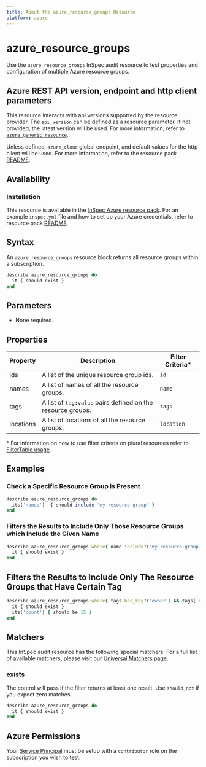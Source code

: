 ```yaml
---
title: About the azure_resource_groups Resource
platform: azure
---
```


# azure_resource_groups

Use the `azure_resource_groups` InSpec audit resource to test properties and configuration of multiple Azure resource groups.

## Azure REST API version, endpoint and http client parameters

This resource interacts with api versions supported by the resource provider.
The `api_version` can be defined as a resource parameter.
If not provided, the latest version will be used.
For more information, refer to [`azure_generic_resource`](azure_generic_resource.md).

Unless defined, `azure_cloud` global endpoint, and default values for the http client will be used.
For more information, refer to the resource pack [README](../../README.md). 

## Availability

### Installation

This resource is available in the [InSpec Azure resource pack](https://github.com/inspec/inspec-azure). 
For an example `inspec.yml` file and how to set up your Azure credentials, refer to resource pack [README](../../README.md#Service-Principal).

## Syntax

An `azure_resource_groups` resource block returns all resource groups within a subscription.
```ruby
describe azure_resource_groups do
  it { should exist }
end
```
## Parameters

- None required.

## Properties

|Property       | Description                                                 | Filter Criteria<superscript>*</superscript> |
|---------------|-------------------------------------------------------------|-----------------|
| ids           | A list of the unique resource group ids.                    | `id`            |
| names         | A list of names of all the resource groups.                 | `name`          |
| tags          | A list of `tag:value` pairs defined on the resource groups. | `tags`          |
| locations     | A list of locations of all the resource groups.             | `location`      |

<superscript>*</superscript> For information on how to use filter criteria on plural resources refer to [FilterTable usage](https://github.com/inspec/inspec/blob/master/dev-docs/filtertable-usage.md).

## Examples

### Check a Specific Resource Group is Present
```ruby
describe azure_resource_groups do
  its('names')  { should include 'my-resource-group' }
end
```
### Filters the Results to Include Only Those Resource Groups which Include the Given Name
```ruby
describe azure_resource_groups.where{ name.include?('my-resource-group') } do
  it { should exist }
end
```
## Filters the Results to Include Only The Resource Groups that Have Certain Tag
```ruby
describe azure_resource_groups.where{ tags.has_key?('owner') && tags['owner'] == "InSpec" } do
  it { should exist }
  its('count') { should be 15 }
end
```    
## Matchers

This InSpec audit resource has the following special matchers. For a full list of available matchers, please visit our [Universal Matchers page](https://www.inspec.io/docs/reference/matchers/).

### exists

The control will pass if the filter returns at least one result. Use `should_not` if you expect zero matches.
```ruby
describe azure_resource_groups do
  it { should exist }
end
```
## Azure Permissions

Your [Service Principal](https://docs.microsoft.com/en-us/azure/azure-resource-manager/resource-group-create-service-principal-portal) must be setup with a `contributor` role on the subscription you wish to test.
